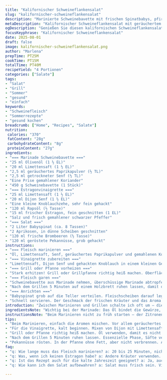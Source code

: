 ```yaml
---
title: "Kalifornischer Schweineflankensalat"
slug: "kalifornischer-schweineflankensalat"
description: "Marinierte Schweinebavette mit frischen Spinatbabys, pfirsichartigen Aprikosen und herben Brombeeren, dazu eine estragonverfeinerte Vinaigrette. Die Schweinefleischmarinade ersetzt den herkömmlichen Paprika durch geräuchertes Paprikapulver für mehr Tiefe, Aprikosen statt Pfirsiche bringen eine leichte Säure ins Spiel. Gegrilltes Fleisch mit deutlicher Röstaromenbildung, knackige Pekannuss-Chips für Textur und ein Hauch Knoblauch in der Vinaigrette. Perfekte Balance aus süß, herb und würzig. Ohne Milch, Gluten und Eier. Vier Personen."
metaDescription: "Kalifornischer Schweineflankensalat mit geräuchertem Paprika, frischen Aprikosen und einer Estragonvinaigrette. Perfekte Balance zwischen süß und herb."
ogDescription: "Genießen Sie diesen kalifornischen Schweineflankensalat mit zartem Fleisch und frischem Gemüse. Ein Geschmackserlebnis, das begeistert."
focusKeyphrase: "Kalifornischer Schweineflankensalat"
date: 2025-08-01
draft: false
image: kalifornischer-schweineflankensalat.png
author: "Marlena"
prepTime: PT25M
cookTime: PT15M
totalTime: PT40M
recipeYield: "4 Portionen"
categories: ["Salate"]
tags:
- "Salat"
- "Grill"
- "Sommer"
- "gesund"
- "einfach"
keywords:
- "Schweinefleisch"
- "Sommerrezepte"
- "gesund kochen"
breadcrumb: ["Home", "Recipes", "Salate"]
nutrition: 
 calories: "370"
 fatContent: "28g"
 carbohydrateContent: "8g"
 proteinContent: "27g"
ingredients:
- "=== Marinade Schweinebavette ==="
- "25 ml Olivenöl (1 ½ EL)"
- "20 ml Limettensaft (1 ½ EL)"
- "2,5 ml geräuchertes Paprikapulver (½ TL)"
- "2,5 ml getrockneter Senf (½ TL)"
- "Eine Prise gemahlener Koriander"
- "450 g Schweinebavette (1 Stück)"
- "=== Estragonvinaigrette ==="
- "25 ml Limettensaft (1 ½ EL)"
- "20 ml Dijon Senf (1 ½ EL)"
- "Eine kleine Knoblauchzehe, sehr fein gehackt"
- "120 ml Rapsöl (½ Tasse)"
- "15 ml frischer Estragon, fein geschnitten (1 EL)"
- "Salz und frisch gemahlener schwarzer Pfeffer"
- "=== Salat ==="
- "2 Liter Babyspinat (ca. 8 Tassen)"
- "2 Aprikosen, in dünne Scheiben geschnitten"
- "120 ml frische Brombeeren (½ Tasse)"
- "120 ml geröstete Pekannüsse, grob gehackt"
instructions:
- "=== Fleisch marinieren ==="
- "Öl, Limettensaft, Senf, geräuchertes Paprikapulver und gemahlenen Koriander in einer Schüssel grob verrühren. Nicht zu fein, damit die Aromen variieren. Schweinebavette gut darin wenden – wichtig: Das Fleisch soll überall bedeckt sein, sonst trocknet es beim Grillen. Abdecken, kalt stellen, 25 Minuten reichen völlig. Länger macht es weich, aber verliert Struktur."
- "=== Vinaigrette zubereiten ==="
- "Limettensaft, Dijon Senf und gehackten Knoblauch in einem kleinen Gefäß miteinander mit einem Schneebesen leicht verschlagen. Rapsöl langsam einträufeln, dabei ständig weiterschlagen, damit eine homogene Emulsion entsteht; so bindet alles besser zusammen. Mit Salz und Pfeffer abschmecken. Estragon zuletzt unterheben, das Aroma ist sensibel und soll frisch bleiben."
- "=== Grill oder Pfanne vorheizen ==="
- "Stark erhitzen! Grill oder Grillpfanne richtig heiß machen. Oberfläche leicht einölen – Tuch oder Pinsel verwenden. So gibt es schöne Röstaromen ohne Ankleben. Grillrost soll glühen."
- "=== Fleisch garen ==="
- "Schweinebavette aus Marinade nehmen, überschüssige Marinade abtropfen lassen und wegschütten – sonst Rauch und Flammen. Mit Salz und Pfeffer würzen. 5 bis 6 Minuten je Seite grillen. Teils sichtbar, wenn die Oberflächen dunkelbraun sind – da fängt das Aroma an, sich zu entfalten. Fleisch fühlt sich beim Drücken mit dem Finger noch leicht nachgiebig an, das ist rosa drin."
- "Nach dem Grillen 5 Minuten auf einem Holzbrett ruhen lassen, damit die Fleischsäfte sich verteilen. Anschließend quer zur Faser in dünne Scheiben schneiden, sonst zäh."
- "=== Anrichten ==="
- "Babyspinat grob auf die Teller verteilen. Fleischscheiben darauf legen. Aprikosenscheiben und Brombeeren daneben setzen. Vinaigrette großzügig über den Salat geben – nicht zu sparsam, sonst trocknet alles. Pekannüsse darüber streuen. Frisch gemahlenen Pfeffer darüber mahlen."
- "Schnell servieren. Der Geschmack der frischen Kräuter und das Aroma vom gegrillten Fleisch verfliegt. Wer mag, kann grobes Meersalz leicht drüberbröseln."
introduction: "Zwischen Marinieren und Grillen schalte ich oft um – die perfekte Mischung aus Zitronenfrische und rauchiger Würze hat mich beim letzten Mal fast überrascht. Schweinefleisch ideal, wenn man auf Röstaromen steht und keine trockene Presswurst will. Babyspinat als Basis bringt Frische, aber Vorsicht: zu viel drücken, sonst wird er matschig. Aprikosen anstatt der üblichen Pfirsiche, das hat eine säuerlichere Note und harmoniert toll mit der herben Brombeere. Die Pekannüsse habe ich durch das Rösten knackiger gemacht, paar Minuten in der trockenen Pfanne reicht, sonst verbrennen sie."
ingredientsNote: "Wichtig bei der Marinade: Das Öl bindet die Gewürze, das Zitronen- oder Limettensaft bringt Frische und eine leichte Säure, die das Fleisch zart macht. Geräuchertes Paprikapulver statt normalem Paprika bringt mehr Tiefe, vor allem bei den Grillaromen. Senf darf nicht fehlen, auch wenn er getrocknet ist, gibt er Würze ohne Dominanz. Für die Vinaigrette sind frischer Estragon und frisch gehackter Knoblauch ein Muss. Statt Rapsöl kann man auch ein mildes Sonnenblumenöl nehmen, wichtig ist die milde Basis, die das Zitronige nicht überlagert. Babyspinat hier lieber frisch gekauft und nicht durchgewaschen, sonst weicht er zu schnell auf. Aprikosen passen wegen ihrer leichten Säure besser als Pfirsiche, vor allem beim Grillen, weil sie dann nicht zu süß werden. Brombeeren zur idealen Balance, Pekannüsse sorgen für crunch und einen nussigen Gegenpart, geröstet entfalten sie mehr Geschmack. Wer keine Pekannuss hat, Mandeln oder Walnüsse gehen auch, allerdings weniger süß."
instructionsNote: "Beim Marinieren nicht zu früh starten – der Zitronensaft zerlegt sonst zu viel Eiweiß, Fleisch wird bröckelig. 20 bis 25 Minuten reichen. Für die Vinaigrette am besten alles kalt vorbereiten und Rapsöl nur zum Schluss einrühren, dadurch Verbindung und Frische fein balanciert. Grillrost immer gut vorheizen, sauber und geölt, sonst bleibt das Fleisch hängen und reißt ein. Unbedingt nach dem Grillen ruhen lassen, sonst quillt der Saft raus beim Schneiden, das Fleisch wird trocken. Das Schneiden quer zur Faser: Grundregel bei Muskelstücken, damit sie zart bleiben, sonst kannst du gleich trocken kauen. Salat anrichten zuletzt, damit nichts verwelkt. Vinaigrette gleich vor dem Servieren verwenden, sonst wird der Spinat matschig. Beim Grillen hört man das typische Zischen – wenn es aufhört, ist die Seite eher angebraten als gegart und man sollte wenden. Fett tropft, erzeugt Rauch – Situation beachten, damit nicht zu viel Flamme entsteht. Wer keinen Grill hat, nimmt eine gut vorgeheizte Grillpfanne, dann unbedingt etwas Öl verwenden, sonst geht der Effekt flöten."
tips:
- "Beim Marinieren, einfach die Aromen mischen. Vor allem geräuchertes Paprikapulver bringt Tiefe. Öl bindet Gewürze gut. Gleichmäßig Marinieren, damit das Fleisch saftig bleibt. 20-25 Minuten sind ideal. Übertreib's nicht mit dem Limettensaft. Sonst zerlegt es das Eiweiß."
- "Für die Vinaigrette, kalt beginnen. Mixen von Dijon mit Limettensaft. Langsam Öl einrühren bis es emulgiert. Mit Estragon abschmecken. Das Aroma ist sensibel. Zu früh einfüllen, dann geht das Frischegefühl verloren. Salzen zum Schluss nicht vergessen."
- "Grill oder Pfanne richtig heiß machen. Öl verwenden, damit es nicht anklebt. Wenn das Fleisch auf dem Grill zischt, ist es fast fertig. Dunkelbraun ist die Zielrichtung für Röstaromen. Wenn es aufhört zu zischen, dann umdrehen. Aber immer im Blick behalten."
- "Nach dem Grillen 5 Minuten ruhen lassen. Essenzielle Phase, Säfte verteilen sich. Quer zur Faser schneiden macht das Fleisch zart. Ist wichtig, sonst wird es zäh. Anrichten, nicht zu lange warten. Spinat wird matschig, wenn zu früh Vinaigrette draufkommt."
- "Pekannüsse rösten. In der Pfanne ohne Fett, aber nicht verbrennen. Aroma wird intensiv. Wenn keine Pekannüsse vorhanden sind, Mandeln oder Walnüsse verwenden. Diese waren für zusätzlichen Crunch. Variiere nach Lust und Laune."
faq:
- "q: Wie lange muss das Fleisch marinieren? a: 20 bis 25 Minuten, nicht länger. Zu viel Zeit macht es weich. Es verliert Struktur. Achte darauf, dass es überall marinieret wird."
- "q: Was, wenn ich keinen Estragon habe? a: Andere Kräuter verwenden. Dill oder Schnittlauch gehen auch. Aber Geschmack ändert sich. Frische ist wichtig, nicht mit Trockenkräutern arbeiten."
- "q: Ist das Rezept auch für die kalte Jahreszeit geeignet? a: Ja, auch wenn es als Grillgericht gilt. Kann auch in der Pfanne zubereitet werden. Einfache Anpassung für jede Jahreszeit."
- "q: Wie kann ich den Salat aufbewahren? a: Salat muss frisch sein. Vinaigrette separat lagern. Sautierende Zutaten, wenn nötig, nur kurz erhitzen. Spinat weicht sonst durch."

---
```

